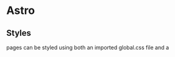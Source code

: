 # Astro

## Styles

pages can be styled using both an imported global.css file and a <style> tag.

When conflicting styles are defined both globally and in a page’s local <style> tag, the local styles should overwrite any global styles. 


# Scripts

code at the frontmatter is ran at build-time whereas code within <script> tags
(written or imported) is sent to the browser to enable client-side interactivity